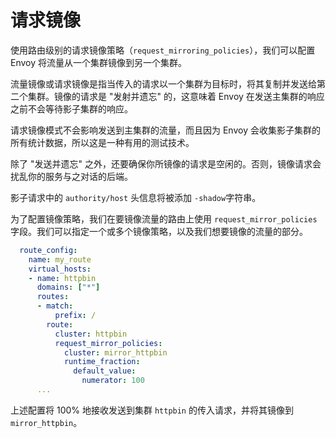 # 请求镜像

使用路由级别的请求镜像策略（`request_mirroring_policies`），我们可以配置 Envoy 将流量从一个集群镜像到另一个集群。

流量镜像或请求镜像是指当传入的请求以一个集群为目标时，将其复制并发送给第二个集群。镜像的请求是 "发射并遗忘" 的，这意味着 Envoy 在发送主集群的响应之前不会等待影子集群的响应。

请求镜像模式不会影响发送到主集群的流量，而且因为 Envoy 会收集影子集群的所有统计数据，所以这是一种有用的测试技术。

除了 "发送并遗忘" 之外，还要确保你所镜像的请求是空闲的。否则，镜像请求会扰乱你的服务与之对话的后端。

影子请求中的 `authority/host` 头信息将被添加 `-shadow`字符串。

为了配置镜像策略，我们在要镜像流量的路由上使用 `request_mirror_policies `字段。我们可以指定一个或多个镜像策略，以及我们想要镜像的流量的部分。

```yaml
  route_config:
    name: my_route
    virtual_hosts:
    - name: httpbin
      domains: ["*"]
      routes:
      - match:
          prefix: /
        route:
          cluster: httpbin
          request_mirror_policies:
            cluster: mirror_httpbin
            runtime_fraction:
              default_value:
                numerator: 100
      ...
```

上述配置将 100% 地接收发送到集群 `httpbin` 的传入请求，并将其镜像到`mirror_httpbin`。